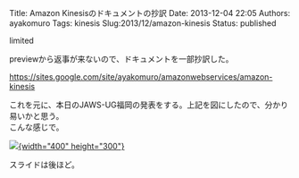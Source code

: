 Title: Amazon Kinesisのドキュメントの抄訳
Date: 2013-12-04 22:05
Authors: ayakomuro
Tags:  kinesis
Slug:2013/12/amazon-kinesis
Status: published

limited

previewから返事が来ないので、ドキュメントを一部抄訳した。

<https://sites.google.com/site/ayakomuro/amazonwebservices/amazon-kinesis>

これを元に、本日のJAWS-UG福岡の発表をする。上記を図にしたので、分かり易いかと思う。  
こんな感じで。

[![](http://2.bp.blogspot.com/-HRx4STyXlPA/Up-n5F4SStI/AAAAAAAAY6k/rpRxW_iLI6U/s400/%E3%82%B9%E3%83%A9%E3%82%A4%E3%83%88%E3%82%9912.jpg){width="400"
height="300"}](http://2.bp.blogspot.com/-HRx4STyXlPA/Up-n5F4SStI/AAAAAAAAY6k/rpRxW_iLI6U/s1600/%E3%82%B9%E3%83%A9%E3%82%A4%E3%83%88%E3%82%9912.jpg)

スライドは後ほど。
